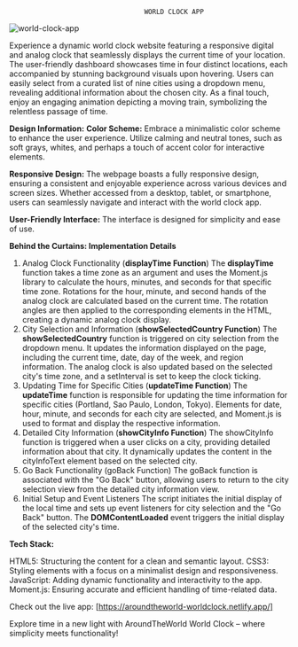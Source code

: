                                       WORLD CLOCK APP
![world-clock-app](https://github.com/Kamagalhaes92/world-clock/assets/112024953/c5875a33-0f61-45fe-8bd9-b0faffc0610e)

Experience a dynamic world clock website featuring a responsive digital and analog clock that seamlessly displays the current time of your location. The user-friendly dashboard showcases time in four distinct locations, each accompanied by stunning background visuals upon hovering. Users can easily select from a curated list of nine cities using a dropdown menu, revealing additional information about the chosen city. As a final touch, enjoy an engaging animation depicting a moving train, symbolizing the relentless passage of time.

**Design Information:**
**Color Scheme:**
Embrace a minimalistic color scheme to enhance the user experience. Utilize calming and neutral tones, such as soft grays, whites, and perhaps a touch of accent color for interactive elements.

**Responsive Design:**
The webpage boasts a fully responsive design, ensuring a consistent and enjoyable experience across various devices and screen sizes. Whether accessed from a desktop, tablet, or smartphone, users can seamlessly navigate and interact with the world clock app.

**User-Friendly Interface:**
The interface is designed for simplicity and ease of use. 

**Behind the Curtains: Implementation Details**
1. Analog Clock Functionality (**displayTime Function**)
The **displayTime** function takes a time zone as an argument and uses the Moment.js library to calculate the hours, minutes, and seconds for that specific time zone.
Rotations for the hour, minute, and second hands of the analog clock are calculated based on the current time.
The rotation angles are then applied to the corresponding elements in the HTML, creating a dynamic analog clock display.
2. City Selection and Information (**showSelectedCountry Function**)
The **showSelectedCountry** function is triggered on city selection from the dropdown menu.
It updates the information displayed on the page, including the current time, date, day of the week, and region information.
The analog clock is also updated based on the selected city's time zone, and a setInterval is set to keep the clock ticking.
3. Updating Time for Specific Cities (**updateTime Function**)
The **updateTime** function is responsible for updating the time information for specific cities (Portland, Sao Paulo, London, Tokyo).
Elements for date, hour, minute, and seconds for each city are selected, and Moment.js is used to format and display the respective information.
4. Detailed City Information (**showCityInfo Function**)
The showCityInfo function is triggered when a user clicks on a city, providing detailed information about that city.
It dynamically updates the content in the cityInfoText element based on the selected city.
5. Go Back Functionality (goBack Function)
The goBack function is associated with the "Go Back" button, allowing users to return to the city selection view from the detailed city information view.
6. Initial Setup and Event Listeners
The script initiates the initial display of the local time and sets up event listeners for city selection and the "Go Back" button.
The **DOMContentLoaded** event triggers the initial display of the selected city's time.

**Tech Stack:**
  
HTML5: Structuring the content for a clean and semantic layout.
CSS3: Styling elements with a focus on a minimalist design and responsiveness.
JavaScript: Adding dynamic functionality and interactivity to the app.
Moment.js: Ensuring accurate and efficient handling of time-related data.

Check out the live app: [https://aroundtheworld-worldclock.netlify.app/]

Explore time in a new light with AroundTheWorld World Clock – where simplicity meets functionality!

